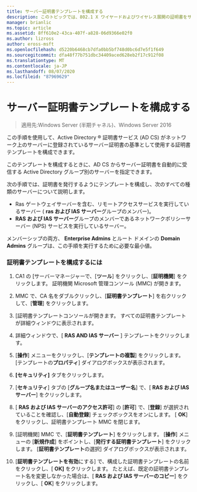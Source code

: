 ```yaml
---
title: サーバー証明書テンプレートを構成する
description: このトピックでは、802.1 X ワイヤードおよびワイヤレス展開の証明書をサーバーのデプロイ ガイドの一部
manager: brianlic
ms.topic: article
ms.assetid: 8ff610e2-43ca-407f-a828-06d9366e02f0
ms.author: lizross
author: eross-msft
ms.openlocfilehash: d5220b6468cb7dfa0bb5bf748d0bc6d7e5f1f649
ms.sourcegitcommit: dfa48f77b751dbc34409aced628eb2f17c912f08
ms.translationtype: MT
ms.contentlocale: ja-JP
ms.lasthandoff: 08/07/2020
ms.locfileid: "87969629"
---
```

# <a name="configure-the-server-certificate-template"></a>サーバー証明書テンプレートを構成する

>適用先:Windows Server (半期チャネル)、Windows Server 2016

この手順を使用して、Active Directory &reg; 証明書サービス (AD CS) がネットワーク上のサーバーに登録されているサーバー証明書の基準として使用する証明書テンプレートを構成できます。

このテンプレートを構成するときに、AD CS からサーバー証明書を自動的に受信する Active Directory グループ別のサーバーを指定できます。

次の手順では、証明書を発行するようにテンプレートを構成し、次のすべての種類のサーバーについて説明します。

- Ras ゲートウェイサーバーを含む、リモートアクセスサービスを実行しているサーバー ( **ras および IAS サーバー**グループのメンバー)。
- **RAS および IAS サーバー**グループのメンバーであるネットワークポリシーサーバー (NPS) サービスを実行しているサーバー。

メンバーシップの両方、 **Enterprise Admins** とルート ドメインの **Domain Admins** グループは、この手順を実行するために必要な最小値。

### <a name="to-configure-the-certificate-template"></a>証明書テンプレートを構成するには

1.  CA1 の [サーバーマネージャーで、[**ツール**] をクリックし、[**証明機関**] をクリックします。 証明機関 Microsoft 管理コンソール (MMC) が開きます。

2.  MMC で、CA 名をダブルクリックし、[**証明書テンプレート**] を右クリックして、[**管理**] をクリックします。

3.  [証明書テンプレートコンソールが開きます。 すべての証明書テンプレートが詳細ウィンドウに表示されます。

4.  詳細ウィンドウで、[ **RAS AND IAS サーバー** ] テンプレートをクリックします。

5.  [**操作**] メニューをクリックし、[**テンプレートの複製**] をクリックします。 [テンプレートの**プロパティ**] ダイアログボックスが表示されます。

6.  **[セキュリティ]** タブをクリックします。

7.  [**セキュリティ**] タブの [**グループ名またはユーザー名**] で、[ **RAS および IAS サーバー**] をクリックします。

8.  [ **RAS および IAS サーバーのアクセス許可**] の [**許可**] で、[**登録**] が選択されていることを確認し、[**自動登録**] チェックボックスをオンにします。 [ **OK**] をクリックし、証明書テンプレート MMC を閉じます。

9.  [証明機関] MMC で、[**証明書テンプレート**] をクリックします。 [**操作**] メニューの [**新規作成**] をポイントし、[**発行する証明書テンプレート**] をクリックします。 [**証明書テンプレート**の選択] ダイアログボックスが表示されます。

10. [**証明書テンプレートを有効**にする] で、構成した証明書テンプレートの名前をクリックし、[ **OK]** をクリックします。 たとえば、既定の証明書テンプレート名を変更しなかった場合は、[ **RAS および IAS サーバーのコピー**] をクリックし、[ **OK**] をクリックします。




